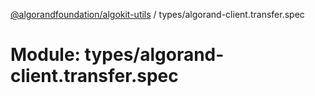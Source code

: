 [@algorandfoundation/algokit-utils](../README.md) / types/algorand-client.transfer.spec

# Module: types/algorand-client.transfer.spec
